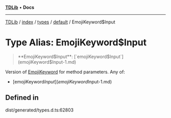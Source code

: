 [**TDLib**](../../../../../../README.md) • **Docs**

***

[TDLib](../../../../../../modules.md) / [index](../../../../../README.md) / [types](../../../README.md) / [default](../README.md) / EmojiKeyword$Input

# Type Alias: EmojiKeyword$Input

> **EmojiKeyword$Input**: [`emojiKeyword$Input`](emojiKeyword$Input-1.md)

Version of [EmojiKeyword](EmojiKeyword.md) for method parameters.
Any of:
- [emojiKeyword$Input](emojiKeyword$Input-1.md)

## Defined in

dist/generated/types.d.ts:62803
